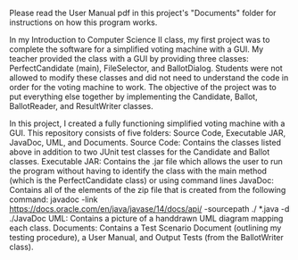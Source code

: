 Please read the User Manual pdf in this project's "Documents" folder for instructions on how this program works.

In my Introduction to Computer Science II class, my first project was to complete the software for a simplified voting machine with a GUI.
My teacher provided the class with a GUI by providing three classes: PerfectCandidate (main), FileSelector, and BallotDialog.
Students were not allowed to modify these classes and did not need to understand the code in order for the voting machine to work.
The objective of the project was to put everything else together by implementing the Candidate, Ballot, BallotReader, and ResultWriter classes.

In this project, I created a fully functioning simplified voting machine with a GUI.
This repository consists of five folders: Source Code, Executable JAR, JavaDoc, UML, and Documents.
  Source Code: Contains the classes listed above in addition to two JUnit test classes for the Candidate and Ballot classes.
  Executable JAR: Contains the .jar file which allows the user to run the program without having to identify the class with the main method (which is the PerfectCandidate class) or using command lines
  JavaDoc: Contains all of the elements of the zip file that is created from the following command: javadoc -link https://docs.oracle.com/en/java/javase/14/docs/api/ -sourcepath ./ *.java -d ./JavaDoc
  UML: Contains a picture of a handdrawn UML diagram mapping each class.
  Documents: Contains a Test Scenario Document (outlining my testing procedure), a User Manual, and Output Tests (from the BallotWriter class).

